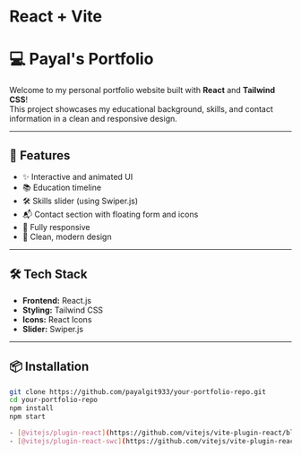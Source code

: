 # React + Vite

# 💻 Payal's Portfolio

Welcome to my personal portfolio website built with **React** and **Tailwind CSS**!  
This project showcases my educational background, skills, and contact information in a clean and responsive design.

---

## 🚀 Features

- ✨ Interactive and animated UI
- 📚 Education timeline
- 🛠️ Skills slider (using Swiper.js)
- 📬 Contact section with floating form and icons
- 📱 Fully responsive
- 🌈 Clean, modern design

---

## 🛠️ Tech Stack

- **Frontend:** React.js
- **Styling:** Tailwind CSS
- **Icons:** React Icons
- **Slider:** Swiper.js

---

## 📦 Installation

```bash
git clone https://github.com/payalgit933/your-portfolio-repo.git
cd your-portfolio-repo
npm install
npm start

- [@vitejs/plugin-react](https://github.com/vitejs/vite-plugin-react/blob/main/packages/plugin-react/README.md) uses [Babel](https://babeljs.io/) for Fast Refresh
- [@vitejs/plugin-react-swc](https://github.com/vitejs/vite-plugin-react-swc) uses [SWC](https://swc.rs/) for Fast Refresh
